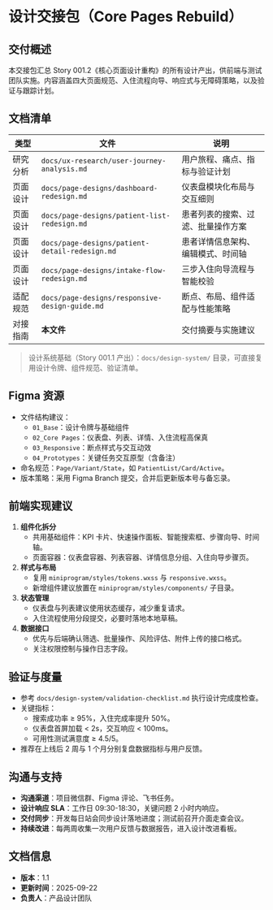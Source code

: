 ﻿# 设计交接包（Core Pages Rebuild）

## 交付概述
本交接包汇总 Story 001.2《核心页面设计重构》的所有设计产出，供前端与测试团队实施。内容涵盖四大页面规范、入住流程向导、响应式与无障碍策略，以及验证与跟踪计划。

## 文档清单
| 类型 | 文件 | 说明 |
|------|------|------|
| 研究分析 | `docs/ux-research/user-journey-analysis.md` | 用户旅程、痛点、指标与验证计划 |
| 页面设计 | `docs/page-designs/dashboard-redesign.md` | 仪表盘模块化布局与交互细则 |
| 页面设计 | `docs/page-designs/patient-list-redesign.md` | 患者列表的搜索、过滤、批量操作方案 |
| 页面设计 | `docs/page-designs/patient-detail-redesign.md` | 患者详情信息架构、编辑模式、时间轴 |
| 页面设计 | `docs/page-designs/intake-flow-redesign.md` | 三步入住向导流程与智能校验 |
| 适配规范 | `docs/page-designs/responsive-design-guide.md` | 断点、布局、组件适配与性能策略 |
| 对接指南 | **本文件** | 交付摘要与实施建议 |

> 设计系统基础（Story 001.1 产出）：`docs/design-system/` 目录，可直接复用设计令牌、组件规范、验证清单。

## Figma 资源
- 文件结构建议：
  - `01_Base`：设计令牌与基础组件
  - `02_Core Pages`：仪表盘、列表、详情、入住流程高保真
  - `03_Responsive`：断点样式与交互动效
  - `04_Prototypes`：关键任务交互原型（含备注）
- 命名规范：`Page/Variant/State`，如 `PatientList/Card/Active`。
- 版本策略：采用 Figma Branch 提交，合并后更新版本号与备忘录。

## 前端实现建议
1. **组件化拆分**
   - 共用基础组件：KPI 卡片、快速操作面板、智能搜索框、步骤向导、时间轴。
   - 页面容器：仪表盘容器、列表容器、详情信息分组、入住向导步骤页。
2. **样式与布局**
   - 复用 `miniprogram/styles/tokens.wxss` 与 `responsive.wxss`。
   - 新增组件建议放置在 `miniprogram/styles/components/` 子目录。
3. **状态管理**
   - 仪表盘与列表建议使用状态缓存，减少重复请求。
   - 入住流程使用分段提交，必要时落地本地草稿。
4. **数据接口**
   - 优先与后端确认筛选、批量操作、风险评估、附件上传的接口格式。
   - 关注权限控制与操作日志字段。

## 验证与度量
- 参考 `docs/design-system/validation-checklist.md` 执行设计完成度检查。
- 关键指标：
  - 搜索成功率 ≥ 95%，入住完成率提升 50%。
  - 仪表盘首屏加载 < 2s，交互响应 < 100ms。
  - 可用性测试满意度 ≥ 4.5/5。
- 推荐在上线后 2 周与 1 个月分别复盘数据指标与用户反馈。

## 沟通与支持
- **沟通渠道**：项目微信群、Figma 评论、飞书任务。
- **设计响应 SLA**：工作日 09:30-18:30，关键问题 2 小时内响应。
- **交付同步**：开发每日站会同步设计落地进度；测试前召开介面走查会议。
- **持续改进**：每两周收集一次用户反馈与数据报告，进入设计改进看板。

## 文档信息
- **版本**：1.1
- **更新时间**：2025-09-22
- **负责人**：产品设计团队
